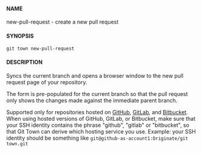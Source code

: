 #### NAME

new-pull-request - create a new pull request


#### SYNOPSIS

```
git town new-pull-request
```


#### DESCRIPTION

Syncs the current branch
and opens a browser window to the new pull request page of your repository.

The form is pre-populated for the current branch
so that the pull request only shows the changes made
against the immediate parent branch.

Supported only for repositories hosted on [GitHub](http://github.com/),
[GitLab](http://gitlab.com/), and [Bitbucket](https://bitbucket.org/).
When using hosted versions of GitHub, GitLab, or Bitbucket,
make sure that your SSH identity contains the phrase "github", "gitlab" or
"bitbucket", so that Git Town can derive which hosting service you use.
Example: your SSH identity should be something like `git@github-as-account1:Originate/git town.git`
